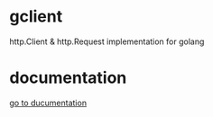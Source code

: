 # gclient
http.Client & http.Request implementation for golang

# documentation
[go to ducumentation](https://pkg.go.dev/github.com/jianzhiyao/gclient)

